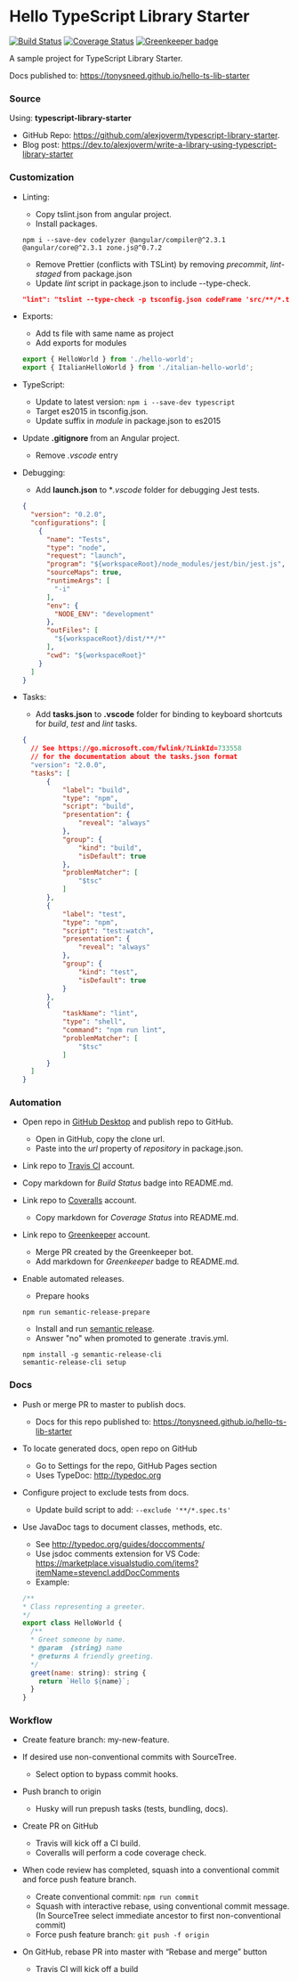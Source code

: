 # Hello TypeScript Library Starter

[![Build Status](https://travis-ci.org/tonysneed/hello-ts-lib-starter.svg?branch=master)](https://travis-ci.org/tonysneed/hello-ts-lib-starter)
[![Coverage Status](https://coveralls.io/repos/github/tonysneed/hello-ts-lib-starter/badge.svg?branch=master)](https://coveralls.io/github/tonysneed/hello-ts-lib-starter?branch=master)
[![Greenkeeper badge](https://badges.greenkeeper.io/tonysneed/hello-ts-lib-starter.svg)](https://greenkeeper.io/)

A sample project for TypeScript Library Starter.

Docs published to: <https://tonysneed.github.io/hello-ts-lib-starter>

### Source

Using: **typescript-library-starter**
- GitHub Repo: <https://github.com/alexjoverm/typescript-library-starter>.
- Blog post: <https://dev.to/alexjoverm/write-a-library-using-typescript-library-starter>

### Customization

- Linting:
  + Copy tslint.json from angular project.
  + Install packages.

  ```
  npm i --save-dev codelyzer @angular/compiler@^2.3.1 @angular/core@^2.3.1 zone.js@^0.7.2
  ```

  + Remove Prettier (conflicts with TSLint) by 
    removing *precommit*, *lint-staged* from package.json
  + Update *lint* script in package.json to include --type-check.

  ```json
  "lint": "tslint --type-check -p tsconfig.json codeFrame 'src/**/*.ts' 'test/**/*.ts'"
  ```


- Exports:
  + Add ts file with same name as project
  + Add exports for modules

  ```js
  export { HelloWorld } from './hello-world';
  export { ItalianHelloWorld } from './italian-hello-world';
  ```

- TypeScript:
  + Update to latest version: `npm i --save-dev typescript`
  + Target es2015 in tsconfig.json.
  + Update suffix in *module* in package.json to es2015

- Update **.gitignore** from an Angular project.
  + Remove *.vscode* entry

- Debugging:
  + Add **launch.json** to **.vscode* folder for debugging Jest tests.

  ```json
  {
    "version": "0.2.0",
    "configurations": [
      {
        "name": "Tests",
        "type": "node",
        "request": "launch",
        "program": "${workspaceRoot}/node_modules/jest/bin/jest.js",
        "sourceMaps": true,
        "runtimeArgs": [
          "-i"
        ],
        "env": {
          "NODE_ENV": "development"
        },
        "outFiles": [
          "${workspaceRoot}/dist/**/*"
        ],
        "cwd": "${workspaceRoot}"
      }
    ]
  }
  ```

- Tasks:
  + Add **tasks.json** to **.vscode** folder for binding to keyboard shortcuts for 
  *build*, *test* and *lint* tasks.

  ```json
  {
    // See https://go.microsoft.com/fwlink/?LinkId=733558
    // for the documentation about the tasks.json format
    "version": "2.0.0",
    "tasks": [
        {
            "label": "build",
            "type": "npm",
            "script": "build",
            "presentation": {
                "reveal": "always"
            },
            "group": {
                "kind": "build",
                "isDefault": true
            },
            "problemMatcher": [
                "$tsc"
            ]
        },
        {
            "label": "test",
            "type": "npm",
            "script": "test:watch",
            "presentation": {
                "reveal": "always"
            },
            "group": {
                "kind": "test",
                "isDefault": true
            }
        },
        {
            "taskName": "lint",
            "type": "shell",
            "command": "npm run lint",
            "problemMatcher": [
                "$tsc"
            ]
        }
    ]
  }
  ```

### Automation

- Open repo in [GitHub Desktop](https://desktop.github.com) and publish repo to GitHub.
  + Open in GitHub, copy the clone url.
  + Paste into the *url* property of *repository* in package.json.

- Link repo to [Travis CI](https://travis-ci.org) account.
 + Copy markdown for *Build Status* badge into README.md.

- Link repo to [Coveralls](https://coveralls.io) account.
  + Copy markdown for *Coverage Status* into README.md.

- Link repo to [Greenkeeper](https://greenkeeper.io) account.
  + Merge PR created by the Greenkeeper bot.
  + Add markdown for *Greenkeeper* badge to README.md.

- Enable automated releases.
  + Prepare hooks

  ```
  npm run semantic-release-prepare
  ```

  + Install and run [semantic release](https://github.com/semantic-release/semantic-release).
  + Answer "no" when promoted to generate .travis.yml.

  ```
  npm install -g semantic-release-cli
  semantic-release-cli setup
  ```

 ### Docs

- Push or merge PR to master to publish docs.
  + Docs for this repo published to: <https://tonysneed.github.io/hello-ts-lib-starter>

- To locate generated docs, open repo on GitHub
  + Go to Settings for the repo, GitHub Pages section
  + Uses TypeDoc: http://typedoc.org

- Configure project to exclude tests from docs.
  + Update build script to add: `--exclude '**/*.spec.ts'`

- Use JavaDoc tags to document classes, methods, etc.
  + See http://typedoc.org/guides/doccomments/
  + Use jsdoc comments extension for VS Code: https://marketplace.visualstudio.com/items?itemName=stevencl.addDocComments
  + Example:

  ```js
  /**
  * Class representing a greeter.
  */
  export class HelloWorld {
    /**
    * Greet someone by name.
    * @param  {string} name
    * @returns A friendly greeting.
    */
    greet(name: string): string {
      return `Hello ${name}`;
    }
  }
  ```

### Workflow

- Create feature branch: my-new-feature.

- If desired use non-conventional commits with SourceTree.
  + Select option to bypass commit hooks.

- Push branch to origin
  + Husky will run prepush tasks (tests, bundling, docs).

- Create PR on GitHub
  + Travis will kick off a CI build.
  + Coveralls will perform a code coverage check.

- When code review has completed, squash into a conventional commit and force push feature branch.
  + Create conventional commit: `npm run commit`
  + Squash with interactive rebase, using conventional commit message. (In SourceTree select immediate ancestor to first non-conventional commit)
  + Force push feature branch: `git push -f origin`

- On GitHub, rebase PR into master with “Rebase and merge” button
  + Travis CI will kick off a build
